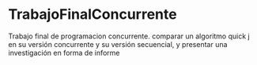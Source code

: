# TrabajoFinalConcurrente
Trabajo final de programacion concurrente.  comparar un algoritmo quick j en su versión concurrente y su versión secuencial, y presentar una investigación en forma de informe 

